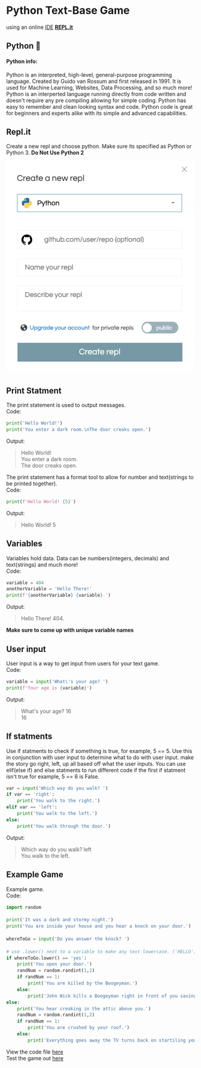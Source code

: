 # Python Text-Base Game

using an online [IDE](https://en.wikipedia.org/wiki/Integrated_development_environment) **[REPL.it](https://repl.it)**

## Python :snake:

#### Python info:

Python is an interpreted, high-level, general-purpose programming language. Created by Guido van Rossum and first released in 1991. It is used for Machine Learning, Websites, Data Processing, and so much more! Python is an interperted language running directly from code written and doesn't require any pre compiling allowing for simple coding. Python has easy to remember and clean looking syntax and code. Python code is great for beginners and experts alike with its simple and advanced capabilities.

## Repl.it

Create a new repl and choose python. Make sure its specified as Python or Python 3. **Do Not Use Python 2**

![repl it image](https://github.com/lowell-dev-club/python-text-game/blob/master/replit.png?raw=true)

## Print Statment

The print statement is used to output messages.  
Code:
```python
print('Hello World!')
print('You enter a dark room.\nThe door creaks open.')
```
Output:  
> Hello World!  
> You enter a dark room.  
> The door creaks open.

The print statement has a format tool to allow for number and text(strings to be printed together).  
Code:
```python
print(f'Hello World! {5}')
```
Output:  
> Hello World! 5

## Variables

Variables hold data. Data can be numbers(integers, decimals) and text(strings) and much more!  
Code:
```python
variable = 404
anotherVariable = 'Hello There!'
print(f'{anotherVariable} {variable}.')
```
Output:  
> Hello There! 404.

**Make sure to come up with unique variable names**  

## User input

User input is a way to get input from users for your text game.  
Code:
```python
variable = input('What\'s your age? ')
print(f'Your age is {variable}')
```
Output:  
> What's your age? 16  
> 16

## If statments

Use if statments to check if something is true, for example, 5 == 5. Use this in conjunction with user input to determine what to do with user input. make the story go right, left, up all based off what the user inputs. You can use elif(else if) and else statments to run different code if the first if statment isn't true for example, 5 == 6 is False.
```python
var = input('Which way do you walk? ')
if var == 'right':
    print('You walk to the right.')
elif var == 'left':
    print('You walk to the left.')
else:
    print('You walk through the door.')
```
Output:
> Which way do you walk? left  
> You walk to the left.

## Example Game

Example game.  
Code:
```python
import random

print('It was a dark and stormy night.')
print('You are inside your house and you hear a knock on your door.')

whereToGo = input('Do you answer the knock? ')

# use .lower() next to a variable to make any text lowercase. ('HELLO').lower() = 'hello'
if whereToGo.lower() == 'yes':
    print('You open your door.')
    randNum = random.randint(1,2)
    if randNum == 1:
        print('You are killed by the Boogeyman.')
    else:
        print('John Wick kills a Boogeyman right in front of you saving you from death.')
else:
    print('You hear creaking in the attic above you.')
    randNum = random.randint(1,2)
    if randNum == 1:
        print('You are crushed by your roof.')
    else:
        print('Everything goes away the TV turns back on startiling you.')

```
View the code file [here](game.py)  
Test the game out [here](https://repl.it/@RAFAELCENZANO/text-based-game)
